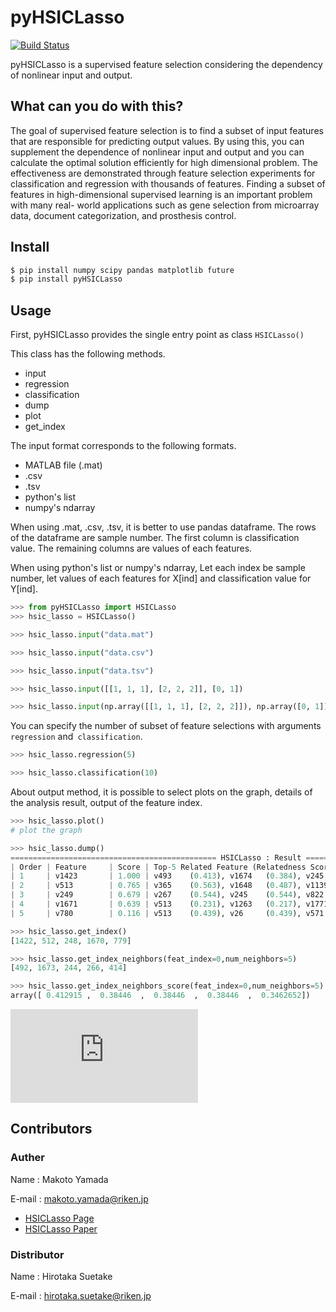 # pyHSICLasso
[![Build Status](https://travis-ci.org/suecharo/pyHSICLasso.svg?branch=master)](https://travis-ci.org/suecharo/pyHSICLasso)

pyHSICLasso is a supervised feature selection considering the dependency of nonlinear input and output.

## What can you do with this?
The goal of supervised feature selection is to find a subset of input features that are responsible for predicting output values. By using this, you can supplement the dependence of nonlinear input and output and you can calculate the optimal solution efficiently for high dimensional problem. The effectiveness are demonstrated through feature selection experiments for classification and regression with thousands of features. Finding a subset of features in high-dimensional supervised learning is an important problem with many real- world applications such as gene selection from microarray data, document categorization, and prosthesis control.

## Install
```sh
$ pip install numpy scipy pandas matplotlib future
$ pip install pyHSICLasso
```

## Usage
First, pyHSICLasso provides the single entry point as class `HSICLasso()`

This class has the following methods.

- input
- regression
- classification
- dump
- plot
- get_index

The input format corresponds to the following formats.

- MATLAB file (.mat)
- .csv
- .tsv
- python's list
- numpy's ndarray

When using .mat, .csv, .tsv, it is better to use pandas dataframe. The rows of the dataframe are  sample number. The first column is classification value. The remaining columns are values of each features.

When using python's list or numpy's ndarray, Let each index be sample number, let values of each features for X[ind] and classification value for Y[ind].

```py
>>> from pyHSICLasso import HSICLasso
>>> hsic_lasso = HSICLasso()

>>> hsic_lasso.input("data.mat")

>>> hsic_lasso.input("data.csv")

>>> hsic_lasso.input("data.tsv")

>>> hsic_lasso.input([[1, 1, 1], [2, 2, 2]], [0, 1])

>>> hsic_lasso.input(np.array([[1, 1, 1], [2, 2, 2]]), np.array([0, 1]))
```

You can specify the number of subset of feature selections with arguments `regression` and` classification`.

```py
>>> hsic_lasso.regression(5)

>>> hsic_lasso.classification(10)
```

About output method, it is possible to select plots on the graph, details of the analysis result, output of the feature index.

```py
>>> hsic_lasso.plot()
# plot the graph

>>> hsic_lasso.dump()
============================================== HSICLasso : Result ==================================================
| Order | Feature     | Score | Top-5 Related Feature (Relatedness Score)                                          |
| 1     | v1423       | 1.000 | v493    (0.413), v1674   (0.384), v245    (0.384), v267    (0.384), v415    (0.346)|
| 2     | v513        | 0.765 | v365    (0.563), v1648   (0.487), v1139   (0.456), v1912   (0.450), v241    (0.446)|
| 3     | v249        | 0.679 | v267    (0.544), v245    (0.544), v822    (0.381), v824    (0.374), v1897   (0.343)|
| 4     | v1671       | 0.639 | v513    (0.231), v1263   (0.217), v1771   (0.202), v1912   (0.197), v187    (0.179)|
| 5     | v780        | 0.116 | v513    (0.439), v26     (0.439), v571    (0.410), v127    (0.369), v91     (0.361)|

>>> hsic_lasso.get_index()
[1422, 512, 248, 1670, 779]

>>> hsic_lasso.get_index_neighbors(feat_index=0,num_neighbors=5)
[492, 1673, 244, 266, 414]

>>> hsic_lasso.get_index_neighbors_score(feat_index=0,num_neighbors=5)
array([ 0.412915 ,  0.38446  ,  0.38446  ,  0.38446  ,  0.3462652])

```
![graph](https://www.fastpic.jp/images.php?file=6530104232.png)


## Contributors
### Auther
Name : Makoto Yamada

E-mail : makoto.yamada@riken.jp

- [HSICLasso Page](http://www.makotoyamada-ml.com/hsiclasso.html)
- [HSICLasso Paper](https://arxiv.org/pdf/1202.0515.pdf)

### Distributor
Name : Hirotaka Suetake

E-mail : hirotaka.suetake@riken.jp
